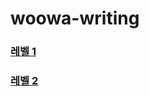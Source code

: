 # woowa-writing

### [레벨 1](https://github.com/reddevilmidzy/woowa-writing/blob/reddevilmidzy/level1.md)


### [레벨 2](https://github.com/reddevilmidzy/woowa-writing/blob/reddevilmidzy/level2.md)
